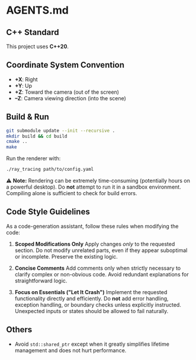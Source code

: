# AGENTS.md

## C++ Standard

This project uses **C++20**.

## Coordinate System Convention

* **+X**: Right
* **+Y**: Up
* **+Z**: Toward the camera (out of the screen)
* **–Z**: Camera viewing direction (into the scene)

## Build & Run

```bash
git submodule update --init --recursive .
mkdir build && cd build
cmake ..
make
```

Run the renderer with:

```bash
./ray_tracing path/to/config.yaml
```

⚠️ **Note:** Rendering can be extremely time-consuming (potentially hours on a powerful desktop). Do **not** attempt to run it in a sandbox environment. Compiling alone is sufficient to check for build errors.


## Code Style Guidelines

As a code-generation assistant, follow these rules when modifying the code:

1. **Scoped Modifications Only**
   Apply changes *only* to the requested section. Do not modify unrelated parts, even if they appear suboptimal or incomplete. Preserve the existing logic.

2. **Concise Comments**
   Add comments only when strictly necessary to clarify complex or non-obvious code. Avoid redundant explanations for straightforward logic.

3. **Focus on Essentials ("Let It Crash")**
   Implement the requested functionality directly and efficiently. Do **not** add error handling, exception handling, or boundary checks unless explicitly instructed. Unexpected inputs or states should be allowed to fail naturally.


## Others

- Avoid `std::shared_ptr` except when it greatly simplifies lifetime management and does not hurt performance.